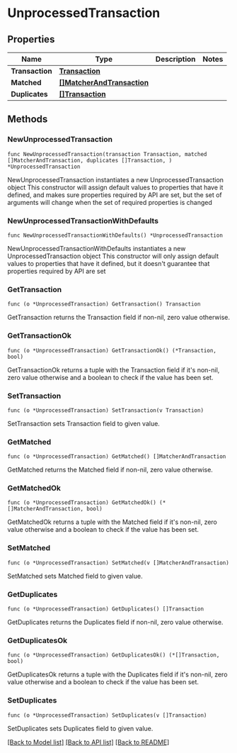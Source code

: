 # UnprocessedTransaction

## Properties

Name | Type | Description | Notes
------------ | ------------- | ------------- | -------------
**Transaction** | [**Transaction**](Transaction.md) |  | 
**Matched** | [**[]MatcherAndTransaction**](MatcherAndTransaction.md) |  | 
**Duplicates** | [**[]Transaction**](Transaction.md) |  | 

## Methods

### NewUnprocessedTransaction

`func NewUnprocessedTransaction(transaction Transaction, matched []MatcherAndTransaction, duplicates []Transaction, ) *UnprocessedTransaction`

NewUnprocessedTransaction instantiates a new UnprocessedTransaction object
This constructor will assign default values to properties that have it defined,
and makes sure properties required by API are set, but the set of arguments
will change when the set of required properties is changed

### NewUnprocessedTransactionWithDefaults

`func NewUnprocessedTransactionWithDefaults() *UnprocessedTransaction`

NewUnprocessedTransactionWithDefaults instantiates a new UnprocessedTransaction object
This constructor will only assign default values to properties that have it defined,
but it doesn't guarantee that properties required by API are set

### GetTransaction

`func (o *UnprocessedTransaction) GetTransaction() Transaction`

GetTransaction returns the Transaction field if non-nil, zero value otherwise.

### GetTransactionOk

`func (o *UnprocessedTransaction) GetTransactionOk() (*Transaction, bool)`

GetTransactionOk returns a tuple with the Transaction field if it's non-nil, zero value otherwise
and a boolean to check if the value has been set.

### SetTransaction

`func (o *UnprocessedTransaction) SetTransaction(v Transaction)`

SetTransaction sets Transaction field to given value.


### GetMatched

`func (o *UnprocessedTransaction) GetMatched() []MatcherAndTransaction`

GetMatched returns the Matched field if non-nil, zero value otherwise.

### GetMatchedOk

`func (o *UnprocessedTransaction) GetMatchedOk() (*[]MatcherAndTransaction, bool)`

GetMatchedOk returns a tuple with the Matched field if it's non-nil, zero value otherwise
and a boolean to check if the value has been set.

### SetMatched

`func (o *UnprocessedTransaction) SetMatched(v []MatcherAndTransaction)`

SetMatched sets Matched field to given value.


### GetDuplicates

`func (o *UnprocessedTransaction) GetDuplicates() []Transaction`

GetDuplicates returns the Duplicates field if non-nil, zero value otherwise.

### GetDuplicatesOk

`func (o *UnprocessedTransaction) GetDuplicatesOk() (*[]Transaction, bool)`

GetDuplicatesOk returns a tuple with the Duplicates field if it's non-nil, zero value otherwise
and a boolean to check if the value has been set.

### SetDuplicates

`func (o *UnprocessedTransaction) SetDuplicates(v []Transaction)`

SetDuplicates sets Duplicates field to given value.



[[Back to Model list]](../README.md#documentation-for-models) [[Back to API list]](../README.md#documentation-for-api-endpoints) [[Back to README]](../README.md)


